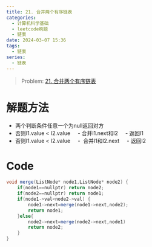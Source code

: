 ```yaml
---
title: 21. 合并两个有序链表
categories:
  - 计算机科学基础
  - leetcode刷题
  - 链表
date: 2024-03-07 15:36
tags:
  - 链表
series:
  - 链表
---
```

> Problem: [21. 合并两个有序链表](https://leetcode.cn/problems/merge-two-sorted-lists/description/)

# 解题方法
  
- 两个判断条件任意一个为null返回对方
- 否则l1.value < l2.value
    - 合并l1.next和l2
    - 返回l1
- 否则l1.value < l2.value
    -  合并l1和l2.next
    - 返回l2

# Code

```C# []
void merge(ListNode* node1,ListNode* node2) {
	if(node1==nullptr) return node2;
	if(node2==nullptr) return node1;
	if(node1->val<node2->val) {
		node1->next=merge(node1->next,node2);
		return node1;
	}else{
		node2->next=merge(node2->next,node1)
		return node2;
	}
}
```
